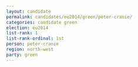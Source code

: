 ```yaml
---
layout: candidate
permalink: candidates/eu2014/green/peter-cranie/
categories: candidate green
election: eu2014
list-rank: 1
list-rank-ordinal: 1st
person: peter-cranie
region: north-west
party: green
---
```

